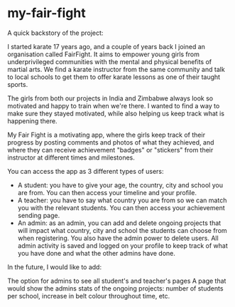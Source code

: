# my-fair-fight

A quick backstory of the project:

I started karate 17 years ago, and a couple of years back I joined an organisation called FairFight. It aims to empower young girls from underprivileged communities with the mental and physical benefits of martial arts. We find a karate instructor from the same community and talk to local schools to get them to offer karate lessons as one of their taught sports.

The girls from both our projects in India and Zimbabwe always look so motivated and happy to train when we're there. I wanted to find a way to make sure they stayed motivated, while also helping us keep track what is happening there.

My Fair Fight is a motivating app, where the girls keep track of their progress by posting comments and photos of what they achieved, and where they can receive achievement "badges" or "stickers" from their instructor at different times and milestones.

You can access the app as 3 different types of users:

- A student: you have to give your age, the country, city and school you are from. You can then access your timeline and your profile.
- A teacher: you have to say what country you are from so we can match you with the relevant students. You can then access your achievement sending page.
- An admin: as an admin, you can add and delete ongoing projects that will impact what country, city and school the students can choose from when registering. You also have the admin power to delete users. All admin activity is saved and logged on your profile to keep track of what you have done and what the other admins have done.

In the future, I would like to add:

The option for admins to see all student's and teacher's pages
A page that would show the admins stats of the ongoing projects: number of students per school, increase in belt colour throughout time, etc.
